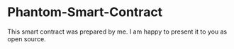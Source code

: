 # Phantom-Smart-Contract
This smart contract was prepared by me. I am happy to present it to you as open source.
